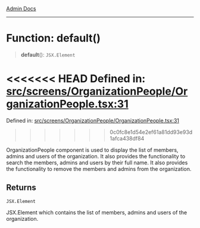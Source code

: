 [Admin Docs](/)

***

# Function: default()

> **default**(): `JSX.Element`

<<<<<<< HEAD
Defined in: [src/screens/OrganizationPeople/OrganizationPeople.tsx:31](https://github.com/abhassen44/talawa-admin/blob/285f7384c3d26b5028a286d84f89b85120d130a2/src/screens/OrganizationPeople/OrganizationPeople.tsx#L31)
=======
Defined in: [src/screens/OrganizationPeople/OrganizationPeople.tsx:31](https://github.com/PalisadoesFoundation/talawa-admin/blob/main/src/screens/OrganizationPeople/OrganizationPeople.tsx#L31)
>>>>>>> 0c0fc8e1d54e2ef61a81dd93e93d1afca438df84

OrganizationPeople component is used to display the list of members, admins and users of the organization.
It also provides the functionality to search the members, admins and users by their full name.
It also provides the functionality to remove the members and admins from the organization.

## Returns

`JSX.Element`

JSX.Element which contains the list of members, admins and users of the organization.
